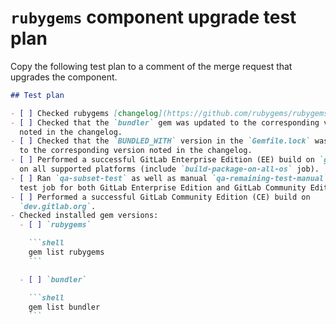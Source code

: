 # `rubygems` component upgrade test plan

Copy the following test plan to a comment of the merge request that upgrades the component.

````markdown
## Test plan

- [ ] Checked rubygems [changelog](https://github.com/rubygems/rubygems/blob/master/CHANGELOG.md) for potential breaking changes.
- [ ] Checked that the `bundler` gem was updated to the corresponding version
  noted in the changelog.
- [ ] Checked that the `BUNDLED_WITH` version in the `Gemfile.lock` was updated
  to the corresponding version noted in the changelog.
- [ ] Performed a successful GitLab Enterprise Edition (EE) build on `gitlab.com`
  on all supported platforms (include `build-package-on-all-os` job).
- [ ] Ran `qa-subset-test` as well as manual `qa-remaining-test-manual` CI/CD
  test job for both GitLab Enterprise Edition and GitLab Community Edition.
- [ ] Performed a successful GitLab Community Edition (CE) build on
  `dev.gitlab.org`.
- Checked installed gem versions:
  - [ ] `rubygems`

    ```shell
    gem list rubygems
    ```

  - [ ] `bundler`

    ```shell
    gem list bundler
    ```
````
